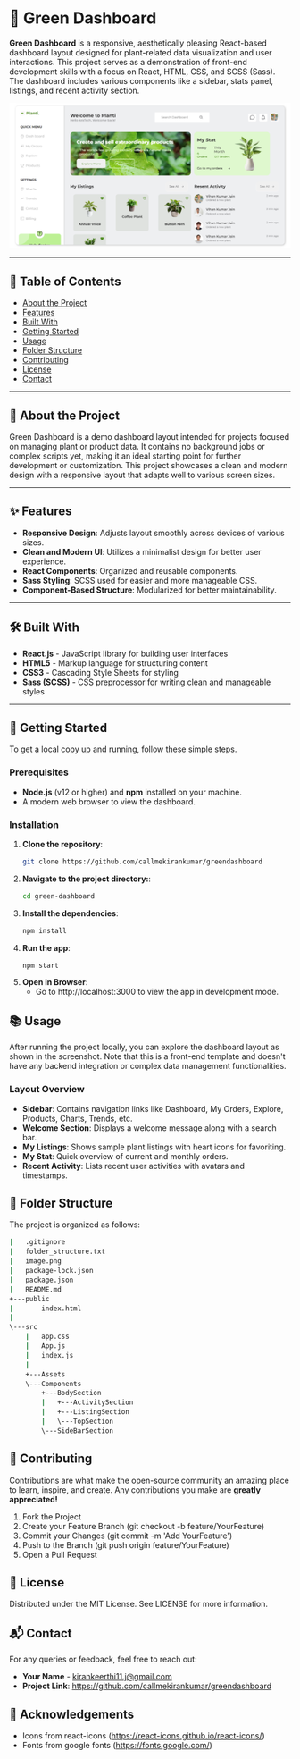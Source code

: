 # 🌿 Green Dashboard

**Green Dashboard** is a responsive, aesthetically pleasing React-based dashboard layout designed for plant-related data visualization and user interactions. This project serves as a demonstration of front-end development skills with a focus on React, HTML, CSS, and SCSS (Sass). The dashboard includes various components like a sidebar, stats panel, listings, and recent activity section.

![alt text](image.png)

---

## 📑 Table of Contents

- [About the Project](#about-the-project)
- [Features](#features)
- [Built With](#built-with)
- [Getting Started](#getting-started)
- [Usage](#usage)
- [Folder Structure](#folder-structure)
- [Contributing](#contributing)
- [License](#license)
- [Contact](#contact)

---

## 📝 About the Project

Green Dashboard is a demo dashboard layout intended for projects focused on managing plant or product data. It contains no background jobs or complex scripts yet, making it an ideal starting point for further development or customization. This project showcases a clean and modern design with a responsive layout that adapts well to various screen sizes.

---

## ✨ Features

- **Responsive Design**: Adjusts layout smoothly across devices of various sizes.
- **Clean and Modern UI**: Utilizes a minimalist design for better user experience.
- **React Components**: Organized and reusable components.
- **Sass Styling**: SCSS used for easier and more manageable CSS.
- **Component-Based Structure**: Modularized for better maintainability.

---

## 🛠 Built With

- **React.js** - JavaScript library for building user interfaces
- **HTML5** - Markup language for structuring content
- **CSS3** - Cascading Style Sheets for styling
- **Sass (SCSS)** - CSS preprocessor for writing clean and manageable styles

---

## 🚀 Getting Started

To get a local copy up and running, follow these simple steps.

### Prerequisites

- **Node.js** (v12 or higher) and **npm** installed on your machine.
- A modern web browser to view the dashboard.

### Installation

1. **Clone the repository**:
   ```bash
   git clone https://github.com/callmekirankumar/greendashboard

2. **Navigate to the project directory:**:
   ```bash
   cd green-dashboard

3. **Install the dependencies**:
   ```bash
   npm install

4. **Run the app**:
   ```bash
   npm start

5. **Open in Browser**:
   - Go to http://localhost:3000 to view the app in development mode.

## 📚 Usage

After running the project locally, you can explore the dashboard layout as shown in the screenshot. Note that this is a front-end template and doesn't have any backend integration or complex data management functionalities.

### Layout Overview

- **Sidebar**: Contains navigation links like Dashboard, My Orders, Explore, Products, Charts, Trends, etc.
- **Welcome Section**: Displays a welcome message along with a search bar.
- **My Listings**: Shows sample plant listings with heart icons for favoriting.
- **My Stat**: Quick overview of current and monthly orders.
- **Recent Activity**: Lists recent user activities with avatars and timestamps.

## 📂 Folder Structure

The project is organized as follows:
```bash
|   .gitignore
|   folder_structure.txt
|   image.png
|   package-lock.json
|   package.json
|   README.md
+---public
|       index.html
|       
\---src
    |   app.css
    |   App.js
    |   index.js
    |   
    +---Assets      
    \---Components
        +---BodySection
        |   +---ActivitySection       
        |   +---ListingSection
        |   \---TopSection
        \---SideBarSection
```

## 🤝 Contributing
Contributions are what make the open-source community an amazing place to learn, inspire, and create. Any contributions you make are **greatly appreciated!**

1. Fork the Project
2. Create your Feature Branch (git checkout -b feature/YourFeature)
3. Commit your Changes (git commit -m 'Add YourFeature')
4. Push to the Branch (git push origin feature/YourFeature)
5. Open a Pull Request

## 📄 License
Distributed under the MIT License. See LICENSE for more information.

## 📬 Contact
For any queries or feedback, feel free to reach out:

- **Your Name** - kirankeerthi11.j@gmail.com
- **Project Link**: https://github.com/callmekirankumar/greendashboard

## 🌱 Acknowledgements

- Icons from react-icons (https://react-icons.github.io/react-icons/)
- Fonts from google fonts (https://fonts.google.com/)
